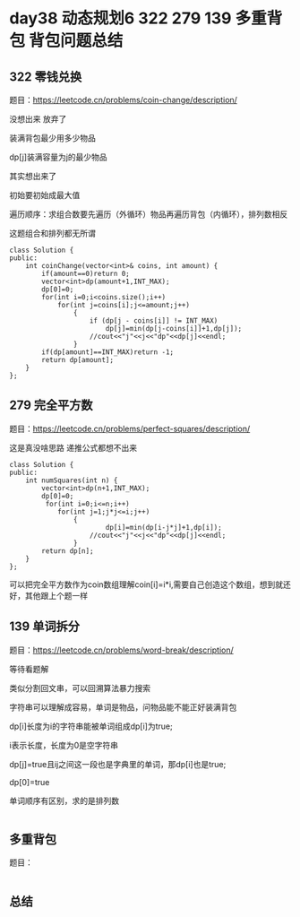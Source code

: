 # day38 动态规划6 322 279 139 多重背包 背包问题总结

## 322 零钱兑换
题目：https://leetcode.cn/problems/coin-change/description/

没想出来 放弃了

装满背包最少用多少物品

dp[j]装满容量为j的最少物品

其实想出来了

初始要初始成最大值

遍历顺序：求组合数要先遍历（外循环）物品再遍历背包（内循环），排列数相反

这题组合和排列都无所谓

```
class Solution {
public:
    int coinChange(vector<int>& coins, int amount) {
        if(amount==0)return 0;
        vector<int>dp(amount+1,INT_MAX);
        dp[0]=0;
        for(int i=0;i<coins.size();i++)
            for(int j=coins[i];j<=amount;j++)
                {
                    if (dp[j - coins[i]] != INT_MAX)
                        dp[j]=min(dp[j-coins[i]]+1,dp[j]);
                    //cout<<"j"<<j<<"dp"<<dp[j]<<endl;
                }
        if(dp[amount]==INT_MAX)return -1;
        return dp[amount];
    }
};
```
## 279 完全平方数
题目：https://leetcode.cn/problems/perfect-squares/description/

这是真没啥思路 递推公式都想不出来

```
class Solution {
public:
    int numSquares(int n) {
        vector<int>dp(n+1,INT_MAX);
        dp[0]=0;
         for(int i=0;i<=n;i++)
            for(int j=1;j*j<=i;j++)
                {
                        dp[i]=min(dp[i-j*j]+1,dp[i]);
                    //cout<<"j"<<j<<"dp"<<dp[j]<<endl;
                }
        return dp[n];
    }
};
```

可以把完全平方数作为coin数组理解coin[i]=i*i,需要自己创造这个数组，想到就还好，其他跟上个题一样
## 139 单词拆分
题目：https://leetcode.cn/problems/word-break/description/

等待看题解

类似分割回文串，可以回溯算法暴力搜索

字符串可以理解成容易，单词是物品，问物品能不能正好装满背包

dp[i]长度为i的字符串能被单词组成dp[i]为true;

i表示长度，长度为0是空字符串

dp[j]=true且ij之间这一段也是字典里的单词，那dp[i]也是true;

dp[0]=true

单词顺序有区别，求的是排列数

```

```
## 多重背包
题目：
```

```
## 总结